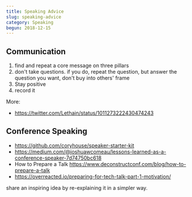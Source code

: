```yaml
---
title: Speaking Advice
slug: speaking-advice
category: Speaking
begun: 2018-12-15
---
```


## Communication

1. find and repeat a core message on three pillars
2. don't take questions. if you do, repeat the question, but answer the question you want, don't buy into others' frame
3. Stay positive
4. record it

More:

- https://twitter.com/Lethain/status/1011273222430474243

## Conference Speaking

- https://github.com/coryhouse/speaker-starter-kit
- https://medium.com/@joshuawcomeau/lessons-learned-as-a-conference-speaker-7d74750bc618
- How to Prepare a Talk https://www.deconstructconf.com/blog/how-to-prepare-a-talk
- https://overreacted.io/preparing-for-tech-talk-part-1-motivation/

share an inspiring idea by re-explaining it in a simpler way.
